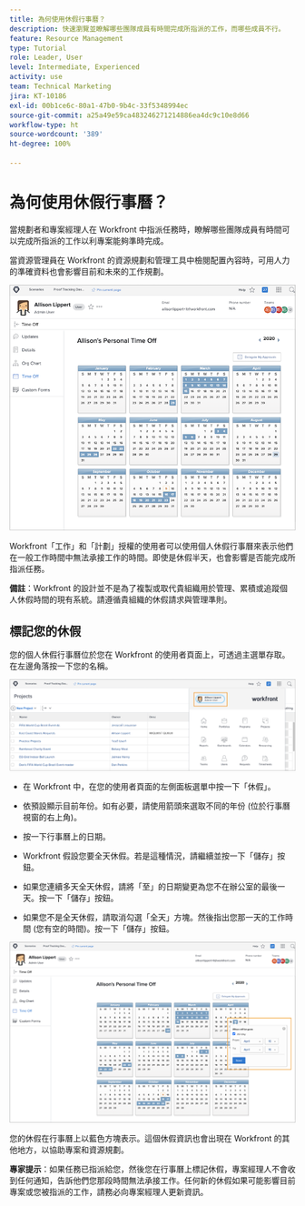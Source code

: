 ```yaml
---
title: 為何使用休假行事曆？
description: 快速瀏覽並瞭解哪些團隊成員有時間完成所指派的工作，而哪些成員不行。
feature: Resource Management
type: Tutorial
role: Leader, User
level: Intermediate, Experienced
activity: use
team: Technical Marketing
jira: KT-10186
exl-id: 00b1ce6c-80a1-47b0-9b4c-33f5348994ec
source-git-commit: a25a49e59ca483246271214886ea4dc9c10e8d66
workflow-type: ht
source-wordcount: '389'
ht-degree: 100%

---
```


# 為何使用休假行事曆？

當規劃者和專案經理人在 Workfront 中指派任務時，瞭解哪些團隊成員有時間可以完成所指派的工作以利專案能夠準時完成。

當資源管理員在 Workfront 的資源規劃和管理工具中檢閱配置內容時，可用人力的準確資料也會影響目前和未來的工作規劃。

![ PTO 行事曆](assets/pto_01.png)

Workfront「工作」和「計劃」授權的使用者可以使用個人休假行事曆來表示他們在一般工作時間中無法承接工作的時間。即使是休假半天，也會影響是否能完成所指派任務。

**備註**：Workfront 的設計並不是為了複製或取代貴組織用於管理、累積或追蹤個人休假時間的現有系統。請遵循貴組織的休假請求與管理準則。


## 標記您的休假

您的個人休假行事曆位於您在 Workfront 的使用者頁面上，可透過主選單存取。在左邊角落按一下您的名稱。

![在主選單中的使用者名稱](assets/pto_02.png)

* 在 Workfront 中，在您的使用者頁面的左側面板選單中按一下「休假」。

* 依預設顯示目前年份。如有必要，請使用箭頭來選取不同的年份 (位於行事曆視窗的右上角)。

* 按一下行事曆上的日期。

* Workfront 假設您要全天休假。若是這種情況，請繼續並按一下「儲存」按鈕。

* 如果您連續多天全天休假，請將「至」的日期變更為您不在辦公室的最後一天。按一下「儲存」按鈕。

* 如果您不是全天休假，請取消勾選「全天」方塊。然後指出您那一天的工作時間 (您有空的時間)。按一下「儲存」按鈕。

![在個人行事曆中標記休假](assets/pto_03.png)

您的休假在行事曆上以藍色方塊表示。這個休假資訊也會出現在 Workfront 的其他地方，以協助專案和資源規劃。

**專家提示**：如果任務已指派給您，然後您在行事曆上標記休假，專案經理人不會收到任何通知，告訴他們您那段時間無法承接工作。任何新的休假如果可能影響目前專案或您被指派的工作，請務必向專案經理人更新資訊。
